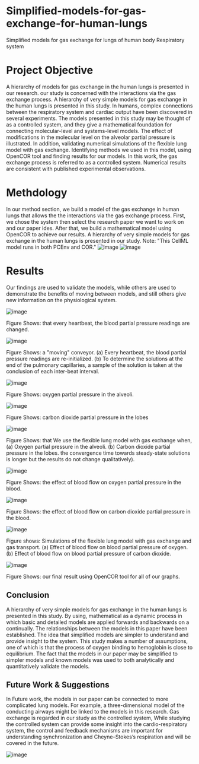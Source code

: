 # Simplified-models-for-gas-exchange-for-human-lungs
Simplified models for gas exchange for lungs of human body Respiratory system


# Project Objective
A hierarchy of models for gas exchange in the human lungs is presented in our research. our study is concerned with the interactions via the gas exchange process. A hierarchy of very simple models for gas exchange in the human lungs is presented in this study. In humans, complex connections between the respiratory system and cardiac output have been discovered in several experiments. The models presented in this study may be thought of as a controlled system, and they give a mathematical foundation for connecting molecular-level and systems-level models. The effect of modifications in the molecular level on the alveolar partial pressure is illustrated. In addition, validating numerical simulations of the flexible lung model with gas exchange. Identifying methods we used in this model, using OpenCOR tool and finding results for our models. In this work, the gas exchange process is referred to as a controlled system. Numerical results are consistent with published experimental observations.


# Methdology
In our method section, we build a model of the gas exchange in human lungs that allows the the interactions via the gas exchange process. First, we chose the system then select the research paper we want to work on and our paper ides. After that, we build a mathematical model using OpenCOR to achieve our results. A hierarchy of very simple models for gas exchange in the human lungs is presented in our study.
Note: "This CellML model runs in both PCEnv and COR."
![image](https://github.com/SHrouk-Hesh/Simplified-models-for-gas-exchange-for-human-lungs/assets/121517766/fdf47838-4351-4a9f-95a6-5a30788381c0)
![image](https://github.com/SHrouk-Hesh/Simplified-models-for-gas-exchange-for-human-lungs/assets/121517766/d6f1d094-dc8e-4bdd-9040-93fa9a68f18c)


# Results
Our findings are used to validate the models, while others are used to demonstrate the benefits of moving between models, and still others give new information on the physiological system.

![image](https://github.com/SHrouk-Hesh/Simplified-models-for-gas-exchange-for-human-lungs/assets/121517766/16ecb376-7cc7-4992-84d8-5299a666d3f9)

Figure Shows: that every heartbeat, the blood partial pressure readings are changed.

![image](https://github.com/SHrouk-Hesh/Simplified-models-for-gas-exchange-for-human-lungs/assets/121517766/8b54a87b-cb6c-430c-ae92-b47074c5c640)

Figure Shows: a "moving" conveyor. (a) Every heartbeat, the blood partial pressure readings are re-initialized. (b) To determine the solutions at the end of the pulmonary capillaries, a sample of the solution is taken at the conclusion of each inter-beat interval.

![image](https://github.com/SHrouk-Hesh/Simplified-models-for-gas-exchange-for-human-lungs/assets/121517766/81234fc5-9bf2-4722-a7c9-b4d300801608)

Figure Shows: oxygen partial pressure in the alveoli.

![image](https://github.com/SHrouk-Hesh/Simplified-models-for-gas-exchange-for-human-lungs/assets/121517766/90a0d5e0-f92b-4926-ba05-a466dc4602c1)

Figure Shows: carbon dioxide partial pressure in the lobes

![image](https://github.com/SHrouk-Hesh/Simplified-models-for-gas-exchange-for-human-lungs/assets/121517766/ba3dfd3e-b5f8-48dc-b4cc-06448c675090)

Figure Shows: that We use the flexible lung model with gas exchange when, (a) Oxygen partial pressure in the alveoli. (b) Carbon dioxide partial pressure in the lobes. the convergence time towards steady-state solutions is longer but the results do not change qualitatively).

![image](https://github.com/SHrouk-Hesh/Simplified-models-for-gas-exchange-for-human-lungs/assets/121517766/ba1af2de-0dc4-4820-806e-1ba407d5578e)

Figure Shows: the effect of blood flow on oxygen partial pressure in the blood. 

![image](https://github.com/SHrouk-Hesh/Simplified-models-for-gas-exchange-for-human-lungs/assets/121517766/6fd454d1-c5db-44ad-b59b-60e9a447fd17)

Figure  Shows: the effect of blood flow on carbon dioxide partial pressure in the blood.

![image](https://github.com/SHrouk-Hesh/Simplified-models-for-gas-exchange-for-human-lungs/assets/121517766/5a50b391-1243-4a84-8f0b-002c986e4e9f)

Figure shows: Simulations of the flexible lung model with gas exchange and gas transport. (a) Effect of blood flow on blood partial pressure of oxygen. (b) Effect of blood flow on blood partial pressure of carbon dioxide.

![image](https://github.com/SHrouk-Hesh/Simplified-models-for-gas-exchange-for-human-lungs/assets/121517766/291c901f-fa00-404b-ad1b-e5bac1111b39)

Figure Shows: our final result using OpenCOR tool for all of our graphs.


## Conclusion
A hierarchy of very simple models for gas exchange in the human lungs is presented in this study. By using, mathematical as a dynamic process in which basic and detailed models are applied forwards and backwards on a continually. The relationships between the models in this paper have been established. The idea that simplified models are simpler to understand and provide insight to the system. This study makes a number of assumptions, one of which is that the process of oxygen binding to hemoglobin is close to equilibrium. The fact that the models in our paper may be simplified to simpler models and known models was used to both analytically and quantitatively validate the models.

## Future Work & Suggestions
In Future work, the models in our paper can be connected to more complicated lung models. For example, a three-dimensional model of the conducting airways might be linked to the models in this research. Gas exchange is regarded in our study as the controlled system, While studying the controlled system can provide some insight into the cardio-respiratory system, the control and feedback mechanisms are important for understanding synchronization and Cheyne–Stokes’s respiration and will be covered in the future.

![image](https://github.com/SHrouk-Hesh/Simplified-models-for-gas-exchange-for-human-lungs/assets/121517766/b86ce2d2-0aee-487e-bf13-b7b49656cdb2)








